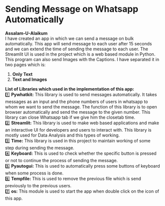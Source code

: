 # Sending Message on Whatsapp Automatically
<b>Assalam-U-Alaikum</b></br>
I have created an app in which we can send a message on bulk automatically. This app will send message to each user after 15 seconds and we can extend the time of sending the message to each user. The Streamlit UI is used in the project which is a web based module in Python. This program can also send Images with the Captions. I have separated it in two pages which is:</br><b>
1. Only Text</b><b>
2. Text and Images</b>

<b>List of Libraries which used in the implementation of this app:</b></br>
1️⃣ <b>Pywhatkit:</b> This library is used to send messages automatically. It takes messages as an input and the phone numbers of users in whatsapp to whom we want to send the message. The function of this library is to open browser automatically and send the message to the given number. This library can close Whatsapp tab if we give him the closetab time.</br>
2️⃣ <b>Streamlit:</b> This library is used to make web based applications and make an interactive UI for developers and users to interact with. This library is mostly used for Data Analysis and this types of working.</br>
3️⃣ <b>Time:</b> This library is used in this project to maintain working of some step during sending the message.</br>
4️⃣ <b>Keyboard:</b> This is used to check whether the specific button is pressed or not to continue the process of sending the message.</br>
5️⃣ <b>Pyautogui:</b> This is used to automatically press some buttons of keyboard when some process is done.</br>
6️⃣ <b>Tempfile:</b> This is used to remove the previous file which is send previously to the previous users.</br>
7️⃣ <b>os:</b> This module is used to start the app when double click on the icon of this app.

